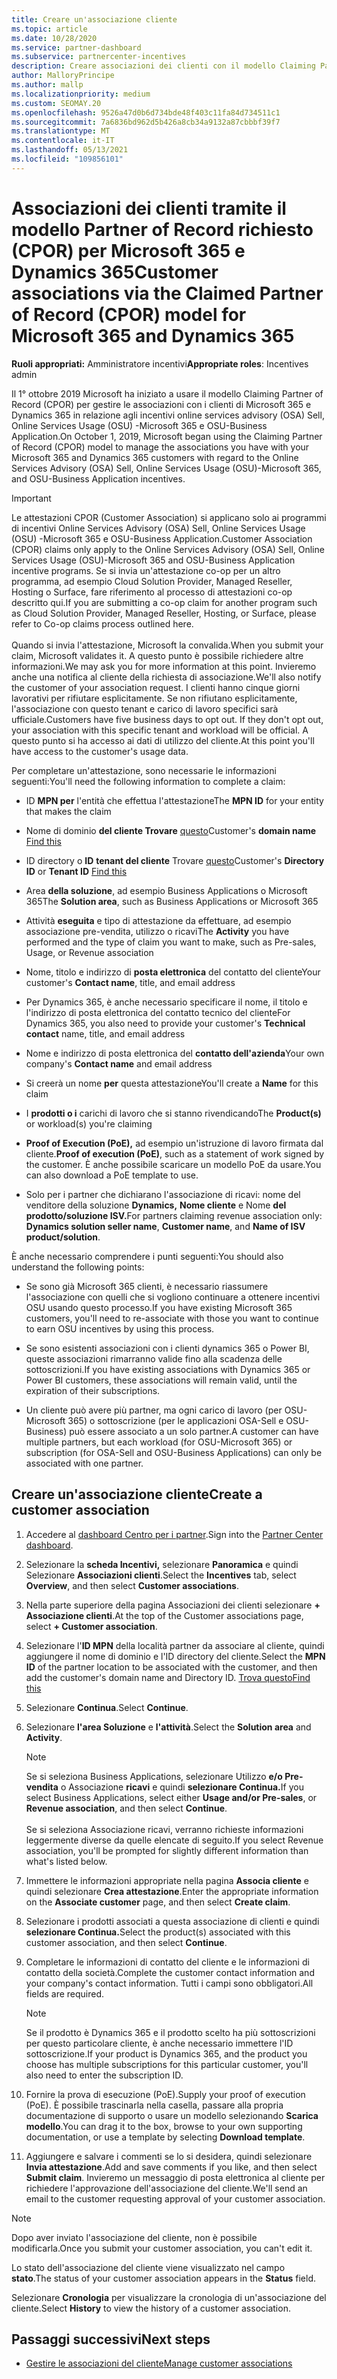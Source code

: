 ```yaml
---
title: Creare un'associazione cliente
ms.topic: article
ms.date: 10/28/2020
ms.service: partner-dashboard
ms.subservice: partnercenter-incentives
description: Creare associazioni dei clienti con il modello Claiming Partner of Record (CPOR). Consente di gestire vendite, utilizzo e incentivi per Microsoft 365 & clienti di Dynamics 365.
author: MalloryPrincipe
ms.author: mallp
ms.localizationpriority: medium
ms.custom: SEOMAY.20
ms.openlocfilehash: 9526a47d0b6d734bde48f403c11fa84d734511c1
ms.sourcegitcommit: 7a6836bd962d5b426a8cb34a9132a87cbbbf39f7
ms.translationtype: MT
ms.contentlocale: it-IT
ms.lasthandoff: 05/13/2021
ms.locfileid: "109856101"
---
```

# <a name="customer-associations-via-the-claimed-partner-of-record-cpor-model-for-microsoft-365-and-dynamics-365"></a><span data-ttu-id="08cc1-104">Associazioni dei clienti tramite il modello Partner of Record richiesto (CPOR) per Microsoft 365 e Dynamics 365</span><span class="sxs-lookup"><span data-stu-id="08cc1-104">Customer associations via the Claimed Partner of Record (CPOR) model for Microsoft 365 and Dynamics 365</span></span>


<span data-ttu-id="08cc1-105">**Ruoli appropriati:** Amministratore incentivi</span><span class="sxs-lookup"><span data-stu-id="08cc1-105">**Appropriate roles**: Incentives admin</span></span>

<span data-ttu-id="08cc1-106">Il 1° ottobre 2019 Microsoft ha iniziato a usare il modello Claiming Partner of Record (CPOR) per gestire le associazioni con i clienti di Microsoft 365 e Dynamics 365 in relazione agli incentivi online services advisory (OSA) Sell, Online Services Usage (OSU) -Microsoft 365 e OSU-Business Application.</span><span class="sxs-lookup"><span data-stu-id="08cc1-106">On October 1, 2019, Microsoft began using the Claiming Partner of Record (CPOR) model to manage the associations you have with your Microsoft 365 and Dynamics 365 customers with regard to the Online Services Advisory (OSA) Sell, Online Services Usage (OSU)-Microsoft 365, and OSU-Business Application incentives.</span></span>

>[!Important]
> <span data-ttu-id="08cc1-107">Le attestazioni CPOR (Customer Association) si applicano solo ai programmi di incentivi Online Services Advisory (OSA) Sell, Online Services Usage (OSU) -Microsoft 365 e OSU-Business Application.</span><span class="sxs-lookup"><span data-stu-id="08cc1-107">Customer Association (CPOR) claims only apply to the Online Services Advisory (OSA) Sell, Online Services Usage (OSU)-Microsoft 365 and OSU-Business Application incentive programs.</span></span> <span data-ttu-id="08cc1-108">Se si invia un'attestazione co-op per un altro programma, ad esempio Cloud Solution Provider, Managed Reseller, Hosting o Surface, fare riferimento al processo di attestazioni co-op descritto qui.</span><span class="sxs-lookup"><span data-stu-id="08cc1-108">If you are submitting a co-op claim for another program such as Cloud Solution Provider, Managed Reseller, Hosting, or Surface, please refer to Co-op claims process outlined here.</span></span> <br><br><span data-ttu-id="08cc1-109">Quando si invia l'attestazione, Microsoft la convalida.</span><span class="sxs-lookup"><span data-stu-id="08cc1-109">When you submit your claim, Microsoft validates it.</span></span> <span data-ttu-id="08cc1-110">A questo punto è possibile richiedere altre informazioni.</span><span class="sxs-lookup"><span data-stu-id="08cc1-110">We may ask you for more information at this point.</span></span> <span data-ttu-id="08cc1-111">Invieremo anche una notifica al cliente della richiesta di associazione.</span><span class="sxs-lookup"><span data-stu-id="08cc1-111">We'll also notify the customer of your association request.</span></span> <span data-ttu-id="08cc1-112">I clienti hanno cinque giorni lavorativi per rifiutare esplicitamente. Se non rifiutano esplicitamente, l'associazione con questo tenant e carico di lavoro specifici sarà ufficiale.</span><span class="sxs-lookup"><span data-stu-id="08cc1-112">Customers have five business days to opt out. If they don't opt out, your association with this specific tenant and workload will be official.</span></span> <span data-ttu-id="08cc1-113">A questo punto si ha accesso ai dati di utilizzo del cliente.</span><span class="sxs-lookup"><span data-stu-id="08cc1-113">At this point you'll have access to the customer's usage data.</span></span> 

<span data-ttu-id="08cc1-114">Per completare un'attestazione, sono necessarie le informazioni seguenti:</span><span class="sxs-lookup"><span data-stu-id="08cc1-114">You'll need the following information to complete a claim:</span></span>

- <span data-ttu-id="08cc1-115">ID **MPN per** l'entità che effettua l'attestazione</span><span class="sxs-lookup"><span data-stu-id="08cc1-115">The **MPN ID** for your entity that makes the claim</span></span>

- <span data-ttu-id="08cc1-116">Nome di dominio **del cliente Trovare** [questo](find-ids-and-domain-names.md)</span><span class="sxs-lookup"><span data-stu-id="08cc1-116">Customer's **domain name** [Find this](find-ids-and-domain-names.md)</span></span>

- <span data-ttu-id="08cc1-117">ID directory o **ID** **tenant del cliente** Trovare [questo](find-ids-and-domain-names.md)</span><span class="sxs-lookup"><span data-stu-id="08cc1-117">Customer's **Directory ID** or **Tenant ID** [Find this](find-ids-and-domain-names.md)</span></span>

- <span data-ttu-id="08cc1-118">Area **della soluzione**, ad esempio Business Applications o Microsoft 365</span><span class="sxs-lookup"><span data-stu-id="08cc1-118">The **Solution area**, such as Business Applications or Microsoft 365</span></span>

- <span data-ttu-id="08cc1-119">Attività **eseguita** e tipo di attestazione da effettuare, ad esempio associazione pre-vendita, utilizzo o ricavi</span><span class="sxs-lookup"><span data-stu-id="08cc1-119">The **Activity** you have performed and the type of claim you want to make, such as Pre-sales, Usage, or Revenue association</span></span>

- <span data-ttu-id="08cc1-120">Nome, titolo e indirizzo di **posta elettronica** del contatto del cliente</span><span class="sxs-lookup"><span data-stu-id="08cc1-120">Your customer's **Contact name**, title, and email address</span></span>

- <span data-ttu-id="08cc1-121">Per Dynamics 365, è anche necessario  specificare il nome, il titolo e l'indirizzo di posta elettronica del contatto tecnico del cliente</span><span class="sxs-lookup"><span data-stu-id="08cc1-121">For Dynamics 365, you also need to provide your customer's **Technical contact** name, title, and email address</span></span>

- <span data-ttu-id="08cc1-122">Nome e indirizzo di posta elettronica del **contatto dell'azienda**</span><span class="sxs-lookup"><span data-stu-id="08cc1-122">Your own company's **Contact name** and email address</span></span>

- <span data-ttu-id="08cc1-123">Si creerà un nome **per** questa attestazione</span><span class="sxs-lookup"><span data-stu-id="08cc1-123">You'll create a **Name** for this claim</span></span>

- <span data-ttu-id="08cc1-124">I **prodotti o i** carichi di lavoro che si stanno rivendicando</span><span class="sxs-lookup"><span data-stu-id="08cc1-124">The **Product(s)** or workload(s) you're claiming</span></span>

- <span data-ttu-id="08cc1-125">**Proof of Execution (PoE),** ad esempio un'istruzione di lavoro firmata dal cliente.</span><span class="sxs-lookup"><span data-stu-id="08cc1-125">**Proof of execution (PoE)**, such as a statement of work signed by the customer.</span></span> <span data-ttu-id="08cc1-126">È anche possibile scaricare un modello PoE da usare.</span><span class="sxs-lookup"><span data-stu-id="08cc1-126">You can also download a PoE template to use.</span></span>

- <span data-ttu-id="08cc1-127">Solo per i partner che dichiarano l'associazione di ricavi: nome del venditore della soluzione **Dynamics,** **Nome cliente** e Nome **del prodotto/soluzione ISV.**</span><span class="sxs-lookup"><span data-stu-id="08cc1-127">For partners claiming revenue association only: **Dynamics solution seller name**, **Customer name**, and **Name of ISV product/solution**.</span></span> 

<span data-ttu-id="08cc1-128">È anche necessario comprendere i punti seguenti:</span><span class="sxs-lookup"><span data-stu-id="08cc1-128">You should also understand the following points:</span></span>

- <span data-ttu-id="08cc1-129">Se sono già Microsoft 365 clienti, è necessario riassumere l'associazione con quelli che si vogliono continuare a ottenere incentivi OSU usando questo processo.</span><span class="sxs-lookup"><span data-stu-id="08cc1-129">If you have existing Microsoft 365 customers, you'll need to re-associate with those you want to continue to earn OSU incentives by using this process.</span></span>

- <span data-ttu-id="08cc1-130">Se sono esistenti associazioni con i clienti dynamics 365 o Power BI, queste associazioni rimarranno valide fino alla scadenza delle sottoscrizioni.</span><span class="sxs-lookup"><span data-stu-id="08cc1-130">If you have existing associations with Dynamics 365 or Power BI customers, these associations will remain valid, until the expiration of their subscriptions.</span></span>

- <span data-ttu-id="08cc1-131">Un cliente può avere più partner, ma ogni carico di lavoro (per OSU-Microsoft 365) o sottoscrizione (per le applicazioni OSA-Sell e OSU-Business) può essere associato a un solo partner.</span><span class="sxs-lookup"><span data-stu-id="08cc1-131">A customer can have multiple partners, but each workload (for OSU-Microsoft 365) or subscription (for OSA-Sell and OSU-Business Applications) can only be associated with one partner.</span></span>

## <a name="create-a-customer-association"></a><span data-ttu-id="08cc1-132">Creare un'associazione cliente</span><span class="sxs-lookup"><span data-stu-id="08cc1-132">Create a customer association</span></span>

1. <span data-ttu-id="08cc1-133">Accedere al [dashboard Centro per i partner](https://partner.microsoft.com/dashboard/).</span><span class="sxs-lookup"><span data-stu-id="08cc1-133">Sign into the [Partner Center dashboard](https://partner.microsoft.com/dashboard/).</span></span>

2. <span data-ttu-id="08cc1-134">Selezionare la **scheda Incentivi,** selezionare **Panoramica** e quindi Selezionare **Associazioni clienti**.</span><span class="sxs-lookup"><span data-stu-id="08cc1-134">Select the **Incentives** tab, select **Overview**, and then select **Customer associations**.</span></span>

3. <span data-ttu-id="08cc1-135">Nella parte superiore della pagina Associazioni dei clienti selezionare **+ Associazione clienti**.</span><span class="sxs-lookup"><span data-stu-id="08cc1-135">At the top of the Customer associations page, select **+ Customer association**.</span></span>

4. <span data-ttu-id="08cc1-136">Selezionare l'**ID MPN** della località partner da associare al cliente, quindi aggiungere il nome di dominio e l'ID directory del cliente.</span><span class="sxs-lookup"><span data-stu-id="08cc1-136">Select the **MPN ID** of the partner location to be associated with the customer, and then add the customer's domain name and Directory ID.</span></span> [<span data-ttu-id="08cc1-137">Trova questo</span><span class="sxs-lookup"><span data-stu-id="08cc1-137">Find this</span></span>](find-ids-and-domain-names.md)

5. <span data-ttu-id="08cc1-138">Selezionare **Continua**.</span><span class="sxs-lookup"><span data-stu-id="08cc1-138">Select **Continue**.</span></span>

6. <span data-ttu-id="08cc1-139">Selezionare **l'area Soluzione** e **l'attività**.</span><span class="sxs-lookup"><span data-stu-id="08cc1-139">Select the **Solution area** and **Activity**.</span></span> 

   >[!Note]
   >
   ><span data-ttu-id="08cc1-140">Se si seleziona Business Applications, selezionare Utilizzo **e/o Pre-vendita** o Associazione **ricavi** e quindi **selezionare Continua.**</span><span class="sxs-lookup"><span data-stu-id="08cc1-140">If you select Business Applications, select either **Usage and/or Pre-sales**, or **Revenue association**, and then select **Continue**.</span></span> 
   <br><br><span data-ttu-id="08cc1-141">Se si seleziona Associazione ricavi, verranno richieste informazioni leggermente diverse da quelle elencate di seguito.</span><span class="sxs-lookup"><span data-stu-id="08cc1-141">If you select Revenue association, you'll be prompted for slightly different information than what's listed below.</span></span>

7. <span data-ttu-id="08cc1-142">Immettere le informazioni appropriate nella pagina **Associa cliente** e quindi selezionare **Crea attestazione**.</span><span class="sxs-lookup"><span data-stu-id="08cc1-142">Enter the appropriate information on the **Associate customer** page, and then select **Create claim**.</span></span>

8. <span data-ttu-id="08cc1-143">Selezionare i prodotti associati a questa associazione di clienti e quindi **selezionare Continua.**</span><span class="sxs-lookup"><span data-stu-id="08cc1-143">Select the product(s) associated with this customer association, and then select **Continue**.</span></span>

9. <span data-ttu-id="08cc1-144">Completare le informazioni di contatto del cliente e le informazioni di contatto della società.</span><span class="sxs-lookup"><span data-stu-id="08cc1-144">Complete the customer contact information and your company's contact information.</span></span> <span data-ttu-id="08cc1-145">Tutti i campi sono obbligatori.</span><span class="sxs-lookup"><span data-stu-id="08cc1-145">All fields are required.</span></span> 

   >[!NOTE]
   ><span data-ttu-id="08cc1-146">Se il prodotto è Dynamics 365 e il prodotto scelto ha più sottoscrizioni per questo particolare cliente, è anche necessario immettere l'ID sottoscrizione.</span><span class="sxs-lookup"><span data-stu-id="08cc1-146">If your product is Dynamics 365, and the product you choose has multiple subscriptions for this particular customer, you'll also need to enter the subscription ID.</span></span>

10. <span data-ttu-id="08cc1-147">Fornire la prova di esecuzione (PoE).</span><span class="sxs-lookup"><span data-stu-id="08cc1-147">Supply your proof of execution (PoE).</span></span> <span data-ttu-id="08cc1-148">È possibile trascinarla nella casella, passare alla propria documentazione di supporto o usare un modello selezionando **Scarica modello**.</span><span class="sxs-lookup"><span data-stu-id="08cc1-148">You can drag it to the box, browse to your own supporting documentation, or use a template by selecting **Download template**.</span></span> 

11. <span data-ttu-id="08cc1-149">Aggiungere e salvare i commenti se lo si desidera, quindi selezionare **Invia attestazione**.</span><span class="sxs-lookup"><span data-stu-id="08cc1-149">Add and save comments if you like, and then select **Submit claim**.</span></span> <span data-ttu-id="08cc1-150">Invieremo un messaggio di posta elettronica al cliente per richiedere l'approvazione dell'associazione del cliente.</span><span class="sxs-lookup"><span data-stu-id="08cc1-150">We'll send an email to the customer requesting approval of your customer association.</span></span>

   >[!NOTE]
   ><span data-ttu-id="08cc1-151">Dopo aver inviato l'associazione del cliente, non è possibile modificarla.</span><span class="sxs-lookup"><span data-stu-id="08cc1-151">Once you submit your customer association, you can't edit it.</span></span>

<span data-ttu-id="08cc1-152">Lo stato dell'associazione del cliente viene visualizzato nel campo **stato**.</span><span class="sxs-lookup"><span data-stu-id="08cc1-152">The status of your customer association appears in the **Status** field.</span></span>

<span data-ttu-id="08cc1-153">Selezionare **Cronologia** per visualizzare la cronologia di un'associazione del cliente.</span><span class="sxs-lookup"><span data-stu-id="08cc1-153">Select **History** to view the history of a customer association.</span></span>

## <a name="next-steps"></a><span data-ttu-id="08cc1-154">Passaggi successivi</span><span class="sxs-lookup"><span data-stu-id="08cc1-154">Next steps</span></span>

- [<span data-ttu-id="08cc1-155">Gestire le associazioni del cliente</span><span class="sxs-lookup"><span data-stu-id="08cc1-155">Manage customer associations</span></span>](incentives-manage-customer-associations.md)